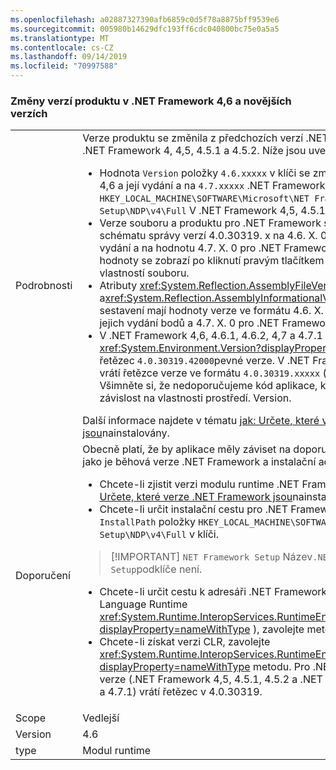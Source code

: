 ```yaml
---
ms.openlocfilehash: a02887327390afb6859c0d5f78a8875bff9539e6
ms.sourcegitcommit: 005980b14629dfc193ff6cdc040800bc75e0a5a5
ms.translationtype: MT
ms.contentlocale: cs-CZ
ms.lasthandoff: 09/14/2019
ms.locfileid: "70997588"
---
```

### <a name="product-versioning-changes-in-the-net-framework-46-and-later-versions"></a>Změny verzí produktu v .NET Framework 4,6 a novějších verzích

|   |   |
|---|---|
|Podrobnosti|Verze produktu se změnila z předchozích verzí .NET Framework, a to zejména z .NET Framework 4, 4,5, 4.5.1 a 4.5.2. Níže jsou uvedené podrobné změny:<ul><li>Hodnota <code>Version</code> položky <code>4.6.xxxxx</code> v klíči se změnila na pro .NET Framework 4,6 a její vydání a na <code>4.7.xxxxx</code> .NET Framework 4,7 a 4.7.1. <code>HKEY_LOCAL_MACHINE\SOFTWARE\Microsoft\NET Framework Setup\NDP\v4\Full</code> V .NET Framework 4,5, 4.5.1 a 4.5.2 má formát <code>4.5.xxxxx</code>.</li><li>Verze souboru a produktu pro .NET Framework soubory se změnila ze staršího schématu správy verzí 4.0.30319. x na 4.6. X. 0 pro .NET Framework 4,6 a jeho vydání a na hodnotu 4.7. X. 0 pro .NET Framework 4,7 a 4.7.1. Tyto nové hodnoty se zobrazí po kliknutí pravým tlačítkem myši na soubor po zobrazení vlastností souboru.</li><li>Atributy <xref:System.Reflection.AssemblyFileVersionAttribute> a<xref:System.Reflection.AssemblyInformationalVersionAttribute> pro spravovaná sestavení mají hodnoty verze ve formátu 4.6. X. 0 pro .NET Framework 4,6 a jejich vydání bodů a 4.7. X. 0 pro .NET Framework 4,7 a 4.7.1.</li><li>V .NET Framework 4,6, 4.6.1, 4.6.2, 4,7 a 4.7.1 <xref:System.Environment.Version?displayProperty=nameWithType> vrátí vlastnost řetězec <code>4.0.30319.42000</code>pevné verze. V .NET Framework 4, 4,5, 4.5.1 a 4.5.2 vrátí řetězce verze ve formátu <code>4.0.30319.xxxxx</code> ( &quot;například 4.0.30319.18010&quot;). Všimněte si, že nedoporučujeme kód aplikace, který by měl mít žádnou novou závislost na vlastnosti prostředí. Version.</li></ul>Další informace najdete v tématu [jak: Určete, které verze .NET Framework jsou](~/docs/framework/migration-guide/how-to-determine-which-versions-are-installed.md)nainstalovány.|
|Doporučení|Obecně platí, že by aplikace měly záviset na doporučených technikách zjišťování, jako je běhová verze .NET Framework a instalační adresář:<ul><li>Chcete-li zjistit verzi modulu runtime .NET Framework, přečtěte si téma [How to: Určete, které verze .NET Framework jsou](~/docs/framework/migration-guide/how-to-determine-which-versions-are-installed.md)nainstalovány.</li><li>Chcete-li určit instalační cestu pro .NET Framework, použijte hodnotu <code>InstallPath</code> položky <code>HKEY_LOCAL_MACHINE\SOFTWARE\Microsoft\NET Framework Setup\NDP\v4\Full</code> v klíči.</li></ul> <blockquote> [!IMPORTANT] <code>NET Framework Setup</code> Název<code>.NET Framework Setup</code>podklíče není.</blockquote> <ul><li>Chcete-li určit cestu k adresáři .NET Framework modulu CLR (Common Language Runtime <xref:System.Runtime.InteropServices.RuntimeEnvironment.GetRuntimeDirectory?displayProperty=nameWithType> ), zavolejte metodu.</li><li>Chcete-li získat verzi CLR, zavolejte <xref:System.Runtime.InteropServices.RuntimeEnvironment.GetSystemVersion?displayProperty=nameWithType> metodu. Pro .NET Framework 4 a jejich vydané verze (.NET Framework 4,5, 4.5.1, 4.5.2 a .NET Framework 4,6, 4.6.1, 4.6.2, 4,7 a 4.7.1) vrátí řetězec v 4.0.30319.</li></ul>|
|Scope|Vedlejší|
|Version|4.6|
|type|Modul runtime|
